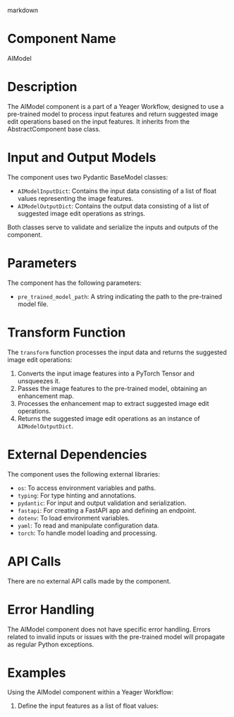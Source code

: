 markdown
# Component Name

AIModel

# Description

The AIModel component is a part of a Yeager Workflow, designed to use a pre-trained model to process input features and return suggested image edit operations based on the input features. It inherits from the AbstractComponent base class.

# Input and Output Models

The component uses two Pydantic BaseModel classes:

* `AIModelInputDict`: Contains the input data consisting of a list of float values representing the image features.
* `AIModelOutputDict`: Contains the output data consisting of a list of suggested image edit operations as strings.

Both classes serve to validate and serialize the inputs and outputs of the component.

# Parameters

The component has the following parameters:

* `pre_trained_model_path`: A string indicating the path to the pre-trained model file.

# Transform Function

The `transform` function processes the input data and returns the suggested image edit operations:

1. Converts the input image features into a PyTorch Tensor and unsqueezes it.
2. Passes the image features to the pre-trained model, obtaining an enhancement map.
3. Processes the enhancement map to extract suggested image edit operations.
4. Returns the suggested image edit operations as an instance of `AIModelOutputDict`.

# External Dependencies

The component uses the following external libraries:

* `os`: To access environment variables and paths.
* `typing`: For type hinting and annotations.
* `pydantic`: For input and output validation and serialization.
* `fastapi`: For creating a FastAPI app and defining an endpoint.
* `dotenv`: To load environment variables.
* `yaml`: To read and manipulate configuration data.
* `torch`: To handle model loading and processing.

# API Calls

There are no external API calls made by the component.

# Error Handling

The AIModel component does not have specific error handling. Errors related to invalid inputs or issues with the pre-trained model will propagate as regular Python exceptions.

# Examples

Using the AIModel component within a Yeager Workflow:

1. Define the input features as a list of float values:

    